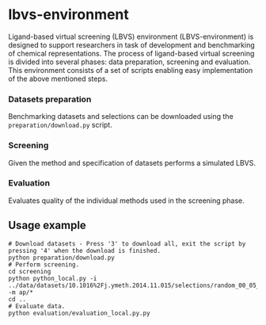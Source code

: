 # lbvs-environment
Ligand-based virtual screening (LBVS) environment (LBVS-environment) is designed to support researchers in task of development and benchmarking of chemical representations. The process of ligand-based virtual screening is divided into several phases: data preparation, screening and evaluation. This environment consists of a set of scripts enabling easy implementation of the above mentioned steps.

### Datasets preparation
Benchmarking datasets and selections can be downloaded using the `preparation/download.py` script.

### Screening
Given the method and specification of datasets performs a simulated LBVS.

### Evaluation
Evaluates quality of the individual methods used in the screening phase.

## Usage example
```
# Download datasets - Press '3' to download all, exit the script by pressing '4' when the download is finished.
python preparation/download.py
# Perform screening.
cd screening
python python_local.py -i ../data/datasets/10.1016%2Fj.ymeth.2014.11.015/selections/random_00_05_100_20_4900 -m ap/*
cd ..
# Evaluate data.
python evaluation/evaluation_local.py.py
```

